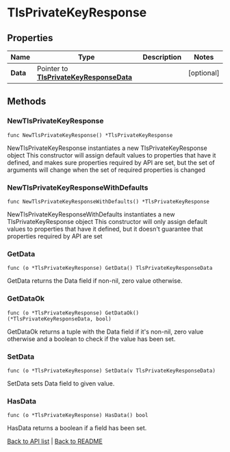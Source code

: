 # TlsPrivateKeyResponse

## Properties

Name | Type | Description | Notes
------------ | ------------- | ------------- | -------------
**Data** | Pointer to [**TlsPrivateKeyResponseData**](TlsPrivateKeyResponseData.md) |  | [optional] 

## Methods

### NewTlsPrivateKeyResponse

`func NewTlsPrivateKeyResponse() *TlsPrivateKeyResponse`

NewTlsPrivateKeyResponse instantiates a new TlsPrivateKeyResponse object
This constructor will assign default values to properties that have it defined,
and makes sure properties required by API are set, but the set of arguments
will change when the set of required properties is changed

### NewTlsPrivateKeyResponseWithDefaults

`func NewTlsPrivateKeyResponseWithDefaults() *TlsPrivateKeyResponse`

NewTlsPrivateKeyResponseWithDefaults instantiates a new TlsPrivateKeyResponse object
This constructor will only assign default values to properties that have it defined,
but it doesn't guarantee that properties required by API are set

### GetData

`func (o *TlsPrivateKeyResponse) GetData() TlsPrivateKeyResponseData`

GetData returns the Data field if non-nil, zero value otherwise.

### GetDataOk

`func (o *TlsPrivateKeyResponse) GetDataOk() (*TlsPrivateKeyResponseData, bool)`

GetDataOk returns a tuple with the Data field if it's non-nil, zero value otherwise
and a boolean to check if the value has been set.

### SetData

`func (o *TlsPrivateKeyResponse) SetData(v TlsPrivateKeyResponseData)`

SetData sets Data field to given value.

### HasData

`func (o *TlsPrivateKeyResponse) HasData() bool`

HasData returns a boolean if a field has been set.


[Back to API list](../README.md#documentation-for-api-endpoints) | [Back to README](../README.md)


